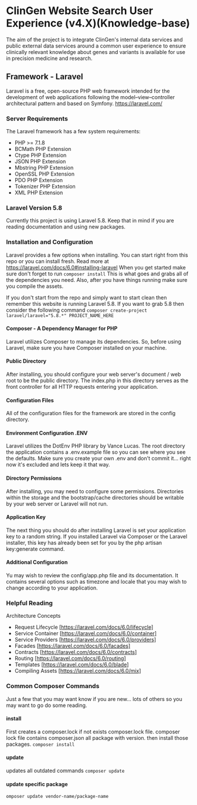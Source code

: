 # ClinGen Website Search User Experience (v4.X)(Knowledge-base) 
The aim of the project is to integrate ClinGen's internal data services and public external data services around a common user experience to ensure clinically relevant knowledge about genes and variants is available for use in precision medicine and research.


## Framework - Laravel
Laravel is a free, open-source PHP web framework intended for the development of web applications following the model–view–controller architectural pattern and based on Symfony.  https://laravel.com/

### Server Requirements
The Laravel framework has a few system requirements:

- PHP >= 7.1.8
- BCMath PHP Extension
- Ctype PHP Extension
- JSON PHP Extension
- Mbstring PHP Extension
- OpenSSL PHP Extension 
- PDO PHP Extension
- Tokenizer PHP Extension
- XML PHP Extension

### Laravel Version 5.8
Currently this project is using Laravel 5.8.  Keep that in mind if you are reading documentation and using new packages.

### Installation and Configuration
Laravel provides a few options when installing.  You can start right from this repo or you can install fresh. Read more at https://laravel.com/docs/6.0#installing-laravel  When you get started make sure don't forget to run ```composer install``` This is what goes and grabs all of the dependencies you need.  Also, after you have things running make sure you compile the assets.

If you don't start from the repo and simply want to start clean then remember this website is running Laravel 5.8.  If you want to grab 5.8 then consider the following command ```composer create-project laravel/laravel="5.8.*" PROJECT_NAME_HERE```

#### Composer - A Dependency Manager for PHP
Laravel utilizes Composer to manage its dependencies. So, before using Laravel, make sure you have Composer installed on your machine.

#### Public Directory
After installing, you should configure your web server's document / web root to be the public directory. The index.php in this directory serves as the front controller for all HTTP requests entering your application.

#### Configuration Files
All of the configuration files for the framework are stored in the config directory. 

#### Environment Configuration .ENV
Laravel utilizes the DotEnv PHP library by Vance Lucas. The root directory the application contains a .env.example file so you can see where you see the defaults.  Make sure you create your own .env and don't commit it... right now it's excluded and lets keep it that way. 

#### Directory Permissions
After installing, you may need to configure some permissions. Directories within the storage and the bootstrap/cache directories should be writable by your web server or Laravel will not run.

#### Application Key
The next thing you should do after installing Laravel is set your application key to a random string. If you installed Laravel via Composer or the Laravel installer, this key has already been set for you by the php artisan key:generate command.

#### Additional Configuration
Yu may wish to review the config/app.php file and its documentation. It contains several options such as timezone and locale that you may wish to change according to your application.

### Helpful Reading
Architecture Concepts 
- Request Lifecycle [https://laravel.com/docs/6.0/lifecycle]
- Service Container [https://laravel.com/docs/6.0/container]
- Service Providers [https://laravel.com/docs/6.0/providers]
- Facades [https://laravel.com/docs/6.0/facades]
- Contracts [https://laravel.com/docs/6.0/contracts]
- Routing [https://laravel.com/docs/6.0/routing]
- Templates [https://laravel.com/docs/6.0/blade]
- Compiling Assets [https://laravel.com/docs/6.0/mix]

### Common Composer Commands
Just a few that you may want know if you are new... lots of others so you may want to go do some reading.

#### install
First creates a composer.lock if not exists composer.lock file. composer lock file contains composer.json all package with version. then install those packages.
```composer install```

#### update
updates all outdated commands
```composer update```

#### update specific package
```omposer update vendor-name/package-name```
